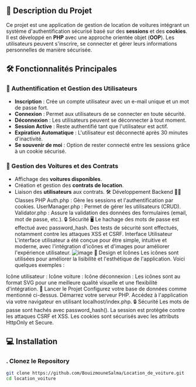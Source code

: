 ## 🚗 Description du Projet

Ce projet est une application de gestion de location de voitures intégrant un système d'authentification sécurisé basé sur des **sessions** et des **cookies**. Il est développé en **PHP** avec une approche orientée objet (**OOP**). Les utilisateurs peuvent s'inscrire, se connecter et gérer leurs informations personnelles de manière sécurisée.

## 🛠 Fonctionnalités Principales

### 🔐 Authentification et Gestion des Utilisateurs

- **Inscription** : Crée un compte utilisateur avec un e-mail unique et un mot de passe fort.
- **Connexion** : Permet aux utilisateurs de se connecter en toute sécurité.
- **Déconnexion** : Les utilisateurs peuvent se déconnecter à tout moment.
- **Session Active** : Reste authentifié tant que l'utilisateur est actif.
- **Expiration Automatique** : L'utilisateur est déconnecté après 30 minutes d'inactivité.
- **Se souvenir de moi** : Option de rester connecté entre les sessions grâce à un cookie sécurisé.

### 🚗 Gestion des Voitures et des Contrats

- Affichage des **voitures disponibles**.
- Création et gestion des **contrats de location**.
- Liaison des **utilisateurs** aux contrats.
  🛠 Développement Backend
🧑‍💻 Classes PHP
Auth.php : Gère les sessions et l'authentification par cookies.
UserManager.php : Permet de gérer les utilisateurs (CRUD).
Validator.php : Assure la validation des données des formulaires (email, mot de passe, etc.).
🔒 Sécurité
🖥 Le hachage des mots de passe est effectué avec password_hash.
Des tests de sécurité sont effectués, notamment contre les attaques XSS et CSRF.
Interface Utilisateur
L'interface utilisateur a été conçue pour être simple, intuitive et moderne, avec l'intégration d'icônes et d'images pour améliorer l'expérience utilisateur.
![image](https://github.com/user-attachments/assets/2eb6ed48-66d1-45a8-a52b-4d42a65eae8b)
🎨 Design et Icônes
Les icônes sont utilisées pour améliorer la lisibilité et l'esthétique de l'application. Voici quelques exemples :

Icône utilisateur :
Icône voiture :
Icône déconnexion :
Les icônes sont au format SVG pour une meilleure qualité visuelle et une flexibilité d'intégration.
🚀 Lancer le Projet
Configurez votre base de données comme mentionné ci-dessus.
Démarrez votre serveur PHP.
Accédez à l'application via votre navigateur en utilisant localhost/index.php.
🔒 Sécurité
Les mots de passe sont hachés avec password_hash().
La session est protégée contre les attaques CSRF et XSS.
Les cookies sont sécurisés avec les attributs HttpOnly et Secure.
## 💻 Installation

### . Clonez le Repository

```bash
git clone https://github.com/BouizmouneSalma/Location_de_voiture.git
cd location_voiture

